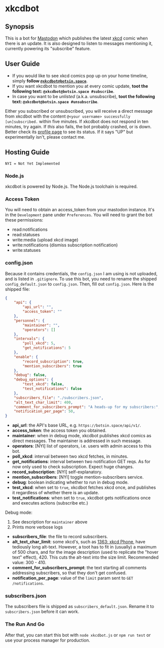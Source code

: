 # xkcdbot

## Synopsis

This is a bot for [Mastodon](https://joinmastodon.org) which publishes the latest [xkcd](https://xkcd.com) comic when there is an update. It is also designed to listen to messages mentioning it, currently powering its "subscribe" feature.

## User Guide

-   If you would like to see xkcd comics pop up on your home timeline, simply **follow [`@xkcdbot@botsin.space`](https://botsin.space/@xkcdbot)**.
-   If you want xkcdbot to mention you at every comic update, **toot the following text: `@xkcdbot@botsin.space #subscribe`**.
-   In case you want to be _unlisted_ (a.k.a. unsubscribe), **toot the following text: `@xkcdbot@botsin.space #unsubscribe`**.

Either you subscribed or unsubscribed, you will receive a direct message from xkcdbot with the content `@<your username> successfully [un]subscribed.` within five minutes. If xkcdbot does not respond in ten minutes, try again. If _this_ also fails, the bot probably crashed, or is down. Better check its [profile page](https://botsin.space/@xkcdbot) to see its status. If it says "UP" but experimentally isn't, please contact me.

## Hosting Guide

`NYI = Not Yet Implemented`

### Node.js

xkcdbot is powered by Node.js. The Node.js toolchain is required.

### Access Token

You will need to obtain an access_token from your mastodon instance. It's in the `Development` pane under `Preferences`. You will need to grant the bot these permissions:

-   read:notifications
-   read:statuses
-   write:media (upload xkcd image)
-   write:notifications (dismiss subscription notification)
-   write:statuses

### config.json

Because it contains credentials, the `config.json` I am using is not uploaded, and is listed in `.gitignore`. To use this bot, you need to rename the shipped `config_default.json` to `config.json`. Then, fill out `config.json`. Here is the shipped file:

```json
{
    "api": {
        "api_url": "",
        "access_token": ""
    },
    "personnel": {
        "maintainer": "",
        "operators": []
    },
    "intervals": {
        "poll_xkcd": 5,
        "get_notifications": 5
    },
    "enable": {
        "record_subscription": true,
        "mention_subscribers": true
    },
    "debug": false,
    "debug_options": {
        "test_xkcd": false,
        "test_notifications": false
    },
    "subscribers_file": "./subscribers.json",
    "alt_text_char_limit": 400,
    "comment_for_subscribers_prompt": "A heads-up for my subscribers:",
    "notification_per_page": 50,
}
```

-   **api_url**: the API's base URL, e.g. `https://botsin.space/api/v1/`.
-   **access_token**: the access token you obtained.
-   **maintainer**: when in debug mode, xkcdbot publishes xkcd comics as direct messages. The maintainer is addressed in such message.
-   **operators**: [NYI] list of operators, i.e. users with admin access to this bot.
-   **poll_xkcd**: interval between two xkcd fetches, in minutes.
-   **get_notifications**: interval between two notification GET reqs. As for now only used to check subscription. Expect huge changes.
-   **record_subscription**: [NYI] self-explanatory.
-   **mention_subscribers**: [NYI] toggle mention-subscribers service.
-   **debug**: boolean indicating whether to run in debug mode.
-   **test_xkcd**: when set to `true`, xkcdbot fetches xkcd once, and publishes it regardless of whether there is an update.
-   **test_notifications**: when set to `true`, xkcdbot gets notifications once and executes actions (subscribe etc.)

Debug mode:

1. See description for `maintainer` above
2. Prints more verbose logs

-   **subscribers_file**: the file to record subscribers.
-   **alt_text_char_limit**: some xkcd's, such as [1363: xkcd Phone](https://xkcd.com/1363), have tediously long alt-text. However, a toot has to fit in (usually) a maximum of 500 chars, and for the image description (used to replicate the "hover text" effect), 420. This cuts the alt-text into the size limit. Recommended value: 300 - 410.
-   **comment_for_subscribers_prompt**: the text starting all comments addressing subscribers, so that they don't get confused.
-   **notification_per_page**: value of the `limit` param sent to `GET /notifications`.

### subscribers.json

The subscribers file is shipped as `subscribers_default.json`. Rename it to `subscribers.json` before it can work.

### The Run And Go

After that, you can start this bot with `node xkcdbot.js` or `npm run test` or use your process manager for production.
